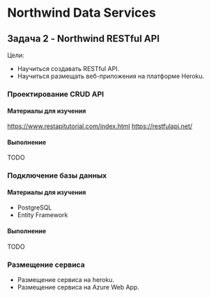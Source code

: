 # Northwind Data Services

## Задача 2 - Northwind RESTful API

Цели:
* Научиться создавать RESTful API.
* Научиться размещать веб-приложения на платформе Heroku.


### Проектирование CRUD API

#### Материалы для изучения

https://www.restapitutorial.com/index.html
https://restfulapi.net/


#### Выполнение

TODO


### Подключение базы данных

#### Материалы для изучения

* PostgreSQL
* Entity Framework


#### Выполнение

TODO



### Размещение сервиса

* Размещение сервиса на heroku.
* Размещение сервиса на Azure Web App.
